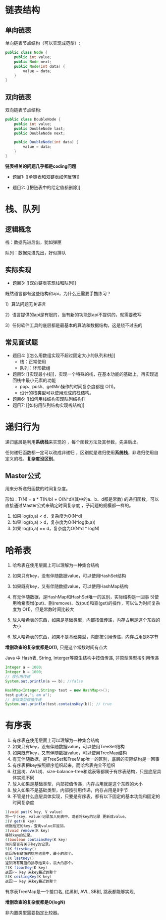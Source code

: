 # 链表结构

## 单向链表

单向链表节点结构（可以实现成范型）:

```java
public class Node {
    public int value;
    public Node next;
    public Node(int data) {
        value = data;
    }
}
```

## 双向链表

双向链表节点结构:

```java
public class DoubleNode {
    public int value;
    public DoubleNode last;
    public DoubleNode next;

    public DoubleNode(int data) {
        value = data;
    }
}
```

**链表相关的问题几乎都是coding问题**

- 题目1: [[单链表和双链表如何反转]]

- 题目2: [[把链表中的给定值都删除]]

# 栈、队列

## 逻辑概念

栈：数据先进后出，犹如弹匣

队列：数据先进先出，好似排队

## 实际实现

- 题目3: [[双向链表实现栈和队列]]

既然语言都有这些结构和api，为什么还需要手撸练习？

1）算法问题无关语言

2）语言提供的api是有限的，当有新的功能是api不提供的，就需要改写

3）任何软件工具的底层都是最基本的算法和数据结构，这是绕不过去的

## 常见面试题

- 题目4: [[怎么用数组实现不超过固定大小的队列和栈]]
  - 栈：正常使用
  - 队列：环形数组
- 题目5: [[实现最小栈]]，实现一个特殊的栈，在基本功能的基础上，再实现返回栈中最小元素的功能  
  - pop、push、getMin操作的时间复杂度都是 O(1)。 
  - 设计的栈类型可以使用现成的栈结构。
- 题目6: [[如何用栈结构实现队列结构]]
- 题目7: [[如何用队列结构实现栈结构]]

# 递归行为

递归底层是利用**系统栈**来实现的 ，每个函数方法及其参数，先进后出。

任何递归函数都一定可以改成非递归 ，区别就是递归使用**系统栈**，非递归使用自定义的栈。**复杂度没区别**。

## Master公式

用来分析递归函数的时间复杂度。

形如：T(N) = a * T(N/b) + O(N^d)(其中的a、b、d都是常数)  的递归函数，可以直接通过Master公式来确定时间复杂度 ，子问题的规模都一样的。

1. 如果 log(b,a) < d，复杂度为O(N^d) 
2. 如果 log(b,a) > d，复杂度为O(N^log(b,a)) 
3.  如果 log(b,a) == d，复杂度为O(N^d  * logN)  

# 哈希表

1) 哈希表在使用层面上可以理解为一种集合结构 

2) 如果只有key，没有伴随数据value，可以使用HashSet结构  

3) 如果既有key，又有伴随数据value，可以使用HashMap结构  

4) 有无伴随数据，是HashMap和HashSet唯一的区别，实际结构是一回事  5)使用哈希表增(put)、删(remove)、改(put)和查(get)的操作，可以认为时间复杂度为 O(1)，但是常数时间比较大 

6) 放入哈希表的东西，如果是基础类型，内部按值传递，内存占用是这个东西的大小   

7) 放入哈希表的东西，如果不是基础类型，内部按引用传递，内存占用是8字节  

**增删改查的复杂度都是O(1),** 只是这个常数时间有点大

Java 中 Hash表, String, Interger等原生结构中按值传递, 非原型类型按引用传递

```java
Integer a = 1000;
Integer b = 1000;
// 按引用传递
System.out.println(a == b); //false

HashMap<Integer,String> test = new HashMap<>();
test.put(a,"i am a");
// 基础类型按值传递
System.out.println(test.containsKey(b)); // true
```

# 有序表

1) 有序表在使用层面上可以理解为一种集合结构  
2) 如果只有key，没有伴随数据value，可以使用TreeSet结构  
3) 如果既有key，又有伴随数据value，可以使用TreeMap结构  
4) 有无伴随数据，是TreeSet和TreeMap唯一的区别，底层的实际结构是一回事 
5) 有序表把key按照顺序组织起来，而哈希表完全不组织   
6) 红黑树、AVL树、size-balance-tree和跳表等都属于有序表结构，只是底层具体实现不同 
7) 放入如果是基础类型，内部按值传递，内存占用就是这个东西的大小  
8) 放入如果不是基础类型，内部按引用传递，内存占用是8字节  
9) 不管是什么底层具体实现，只要是有序表，都有以下固定的基本功能和固定的时间复杂度   

```java
1)void put(K key, V value)
将一个(key，value)记录加入到表中，或者将key的记录 更新成value。
2)V get(K key)
根据给定的key，查询value并返回。
3)void remove(K key)
移除key的记录。 
4)boolean containsKey(K key)
询问是否有关于key的记录。
5)K firstKey()
返回所有键值的排序结果中，最小的那个。
6)K lastKey()
返回所有键值的排序结果中，最大的那个。
7)K floorKey(K key)
返回<= key 离key最近的那个
8)K ceilingKey(K key）
返回>= key 离key最近的那个
```

有序表TreeMap是一个接口名, 红黑树, AVL, SB树, 跳表都能够实现, 

**增删改查的复杂度都是O(logN)**

非内置类型需要指定比较器。
